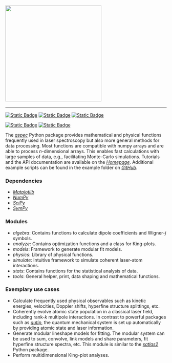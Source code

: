 <h1>
<img src="https://raw.githubusercontent.com/patmlr/qspec/refs/heads/dev-jekyll/docs/assets/img/logo.svg" width="300">
</h1><hr>

[![Static Badge](https://img.shields.io/badge/OS-Windows-yellow)](https://www.microsoft.com)
[![Static Badge](https://img.shields.io/badge/Python-3.9%2B-blue?logo=python&logoColor=white)](https://www.python.org/)
[![Static Badge](https://img.shields.io/badge/License-MIT-slateblue)](https://github.com/patmlr/qspec/blob/main/LICENSE)

[![Static Badge](https://img.shields.io/badge/DOI-10.1016/j.cpc.2025.109550-orange)](https://doi.org/10.1016/j.cpc.2025.109550)
[![Static Badge](https://img.shields.io/badge/arXiv-2409.01417-red)](https://arxiv.org/abs/2409.01417)

The [_qspec_](https://pypi.org/project/qspec/) Python package provides mathematical and physical functions
frequently used in laser spectroscopy but also more general methods for data processing. 
Most functions are compatible with numpy arrays and are able to process *n*-dimensional arrays.
This enables fast calculations with large samples of data, e.g., facilitating Monte-Carlo simulations.
Tutorials and the API documentation are available on the [_Homepage_](https://patmlr.github.io/qspec/).
Additional example scripts can be found in the example folder on [_GitHub_](https://github.com/patmlr/qspec).

### Dependencies

- [_Matplotlib_](http://matplotlib.org/)
- [_NumPy_](http://www.numpy.org/)
- [_SciPy_](http://www.scipy.org/)
- [_SymPy_](http://www.sympy.org/)

### Modules

- _algebra_: Contains functions to calculate dipole coefficients and Wigner-*j* symbols.
- _analyze_: Contains optimization functions and a class for King-plots.
- _models_: Framework to generate modular fit models.
- _physics_: Library of physical functions.
- _simulate_: Intuitive framework to simulate coherent laser-atom interactions.
- _stats_: Contains functions for the statistical analysis of data.
- _tools_: General helper, print, data shaping and mathematical functions.

### Exemplary use cases
- Calculate frequently used physical observables such as kinetic energies, velocities, Doppler shifts, 
hyperfine structure splittings, etc.
- Coherently evolve atomic state population in a classical laser field, including rank-*k* multipole interactions. 
In contrast to powerful packages such as [_qutip_](https://qutip.org/),
the quantum mechanical system is set up automatically by providing atomic state and laser information.
- Generate modular lineshape models for fitting. The modular system can be used
to sum, convolve, link models and share parameters, fit hyperfine structure spectra, etc. This module is similar to the [_satlas2_](https://iks-nm.github.io/satlas2/) Python package.
- Perform multidimensional King-plot analyses.
